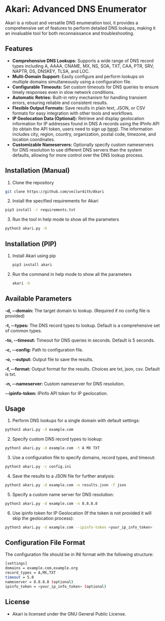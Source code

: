 # Akari: Advanced DNS Enumerator

Akari is a robust and versatile DNS enumeration tool, it provides a comprehensive set of features to perform detailed DNS lookups, making it an invaluable tool for both reconnaissance and troubleshooting.

## Features

- **Comprehensive DNS Lookups:** Supports a wide range of DNS record types including A, AAAA, CNAME, MX, NS, SOA, TXT, CAA, PTR, SRV, NAPTR, DS, DNSKEY, TLSA, and LOC.
- **Multi-Domain Support:** Easily configure and perform lookups on multiple domains simultaneously using a configuration file.
- **Configurable Timeouts:** Set custom timeouts for DNS queries to ensure timely responses even in slow network conditions.
- **Automatic Retries:** Built-in retry mechanism for handling transient errors, ensuring reliable and consistent results.
- **Flexible Output Formats:** Save results in plain text, JSON, or CSV formats for easy integration with other tools and workflows.
- **IP Geolocation Data (Optional):** Retrieve and display geolocation information for IP addresses found in DNS A records using the IPinfo API (to obtain the API token, users need to sign up [here](https://ipinfo.io)). The information includes city, region, country, organization, postal code, timezone, and location coordinates.
- **Customizable Nameservers:** Optionally specify custom nameservers for DNS resolution to use different DNS servers than the system defaults, allowing for more control over the DNS lookup process.

## Installation (Manual)

1. Clone the repository

```bash
git clone https://github.com/veilwr4ith/Akari
```

2. Install the specified requirements for Akari

```bash
pip3 install -r requirements.txt
```

3. Run the tool in help mode to show all the parameters

```bash
python3 akari.py -h
```

## Installation (PIP)

1. Install Akari using pip
   ```bash
   pip3 install akari
   ```

2. Run the command in help mode to show all the parameters
   ```bash
   akari -h
   ```

## Available Parameters

**-d, --domain:** The target domain to lookup. (Required if no config file is provided)

**-t, --types:** The DNS record types to lookup. Default is a comprehensive set of common types.

**-to, --timeout:** Timeout for DNS queries in seconds. Default is 5 seconds.

**-c, --config:** Path to configuration file.

**-o, --output:** Output file to save the results.

**-f, --format:** Output format for the results. Choices are txt, json, csv. Default is txt.

**-n, --nameserver:** Custom nameserver for DNS resolution.

**--ipinfo-token:** IPinfo API token for IP geolocation.

## Usage

1. Perform DNS lookups for a single domain with default settings:

```bash
python3 akari.py -d example.com
```

2. Specify custom DNS record types to lookup:

```bash
python3 akari.py -d example.com -t A MX TXT
```

3. Use a configuration file to specify domains, record types, and timeout:

```bash
python3 akari.py -c config.ini
```

4. Save the results to a JSON file for further analysis:

```bash
python3 akari.py -d example.com -o results.json -f json
```

5. Specify a custom name server for DNS resolution:

```bash
python3 akari.py -d example.com -n 8.8.8.8
```

6. Use ipinfo token for IP Geolocation (If the token is not provided it will skip the geolocation process):

```bash
python3 akari.py -d example.com --ipinfo-token <your_ip_info_token>
```

## Configuration File Format

The configuration file should be in INI format with the following structure:

```bash
[settings]
domains = example.com,example.org
record_types = A,MX,TXT
timeout = 5.0
nameserver = 8.8.8.8 (optional)
ipinfo_token = <your_ip_info_token> (optional)
```

## License

- Akari is licensed under the GNU General Public License.





